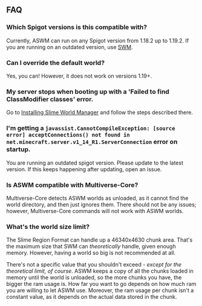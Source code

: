## FAQ

### Which Spigot versions is this compatible with?

Currently, ASWM can run on any Spigot version from 1.18.2 up to 1.19.2. If you are running on an outdated version, use [SWM](https://www.spigotmc.org/resources/slimeworldmanager.69974/).

### Can I override the default world?

Yes, you can! However, it does not work on versions 1.19+.

### My server stops when booting up with a 'Failed to find ClassModifier classes' error.

Go to [Installing Slime World Manager](usage/install.md) and follow the steps described there.

### I'm getting a `javassist.CannotCompileException: [source error] acceptConnections() not found in net.minecraft.server.v1_14_R1.ServerConnection` error on startup.

You are running an outdated spigot version. Please update to the latest version. If this keeps happening after updating, open an issue.

### Is ASWM compatible with Multiverse-Core?

Multiverse-Core detects ASWM worlds as unloaded, as it cannot find the world directory, and then just ignores them. There should not be any issues; however, Multiverse-Core commands will not work with ASWM worlds.

### What's the world size limit?

The Slime Region Format can handle up a 46340x4630 chunk area. That's the maximum size that SWM can _theoretically_ handle, given enough memory. However, having a world so big is not recommended at all.

There's not a specific value that you shouldn't exceed _- except for the theoretical limit, of course_. ASWM keeps a copy of all the chunks loaded in memory until the world is unloaded, so the more chunks you have, the bigger the ram usage is. How far you want to go depends on how much ram you are willing to let ASWM use. Moreover, the ram usage per chunk isn't a constant value, as it depends on the actual data stored in the chunk.

